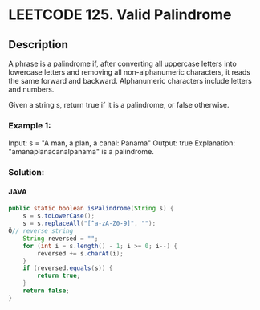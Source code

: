 # LEETCODE 125. Valid Palindrome

## Description
A phrase is a palindrome if, after converting all uppercase letters into lowercase letters and removing all non-alphanumeric characters, it reads the same forward and backward. Alphanumeric characters include letters and numbers.

Given a string s, return true if it is a palindrome, or false otherwise.

### Example 1:

Input: s = "A man, a plan, a canal: Panama"
Output: true
Explanation: "amanaplanacanalpanama" is a palindrome.


### Solution:

#### JAVA

```java
public static boolean isPalindrome(String s) {
    s = s.toLowerCase();
    s = s.replaceAll("[^a-zA-Z0-9]", "");
Ō// reverse string
    String reversed = "";
    for (int i = s.length() - 1; i >= 0; i--) {
        reversed += s.charAt(i);
    }
    if (reversed.equals(s)) {
        return true;
    }
    return false;
}
```
